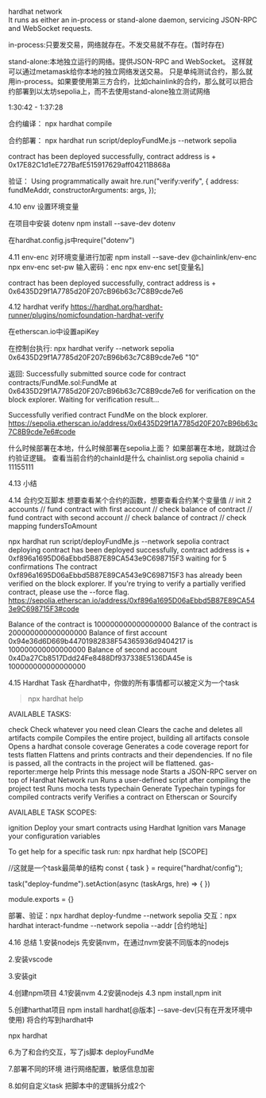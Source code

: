hardhat network  
It runs as either an in-process or stand-alone daemon, servicing JSON-RPC and WebSocket requests.

in-process:只要发交易，网络就存在。不发交易就不存在。(暂时存在)

stand-alone:本地独立运行的网络。提供JSON-RPC and WebSocket。
这样就可以通过metamask给你本地的独立网络发送交易。
只是单纯测试合约，那么就用in-process。如果要使用第三方合约，比如chainlink的合约，那么就可以把合约部署到以太坊sepolia上，而不去使用stand-alone独立测试网络


1:30:42 - 1:37:28

合约编译：
npx hardhat compile

合约部署：
npx hardhat run script/deployFundMe.js --network sepolia


contract has been deployed successfully, contract address is + 0x17E82C1d1eE727BafE515917629aff04211B868a

验证：
Using programmatically
await hre.run("verify:verify", {
        address: fundMeAddr,
        constructorArguments: args,
    });


4.10 env
设置环境变量

在项目中安装 dotenv
npm install --save-dev dotenv

在hardhat.config.js中require("dotenv")


4.11 env-enc
对环境变量进行加密
npm install --save-dev @chainlink/env-enc
npx env-enc set-pw   输入密码：enc
npx env-enc set[变量名]

contract has been deployed successfully, contract address is + 0x6435D29f1A7785d20F207cB96b63c7C8B9cde7e6


4.12 hardhat verify
https://hardhat.org/hardhat-runner/plugins/nomicfoundation-hardhat-verify

在etherscan.io中设置apiKey

在控制台执行:
npx hardhat verify --network sepolia 0x6435D29f1A7785d20F207cB96b63c7C8B9cde7e6 "10"

返回:
Successfully submitted source code for contract
contracts/FundMe.sol:FundMe at 0x6435D29f1A7785d20F207cB96b63c7C8B9cde7e6
for verification on the block explorer. Waiting for verification result...

Successfully verified contract FundMe on the block explorer.
https://sepolia.etherscan.io/address/0x6435D29f1A7785d20F207cB96b63c7C8B9cde7e6#code

什么时候部署在本地，什么时候部署在sepolia上面？
如果部署在本地，就跳过合约验证逻辑。
查看当前合约的chainId是什么 chainlist.org
sepolia chainid = 11155111



4.13 小结

4.14 合约交互脚本
想要查看某个合约的函数，想要查看合约某个变量值
// init 2 accounts
// fund contract with first account
// check balance of contract
// fund contract with second account
// check balance of contract
// check mapping fundersToAmount

npx hardhat run script/deployFundMe.js --network sepolia
contract deploying
contract has been deployed successfully, contract address is + 0xf896a1695D06aEbbd5B87E89CA543e9C698715F3
waiting for 5 confirmations
The contract 0xf896a1695D06aEbbd5B87E89CA543e9C698715F3 has already been verified on the block explorer. If you're trying to verify a partially verified contract, please use the --force flag.
https://sepolia.etherscan.io/address/0xf896a1695D06aEbbd5B87E89CA543e9C698715F3#code

Balance of the contract is 100000000000000000
Balance of the contract is 200000000000000000
Balance of first account 0x94e36d6D669b44701982838F54365936d9404217 is 100000000000000000
Balance of second account 0x4Da27Cb8517Ddd24Fe8488Df937338E5136DA45e is 100000000000000000


4.15 Hardhat Task
在hardhat中，你做的所有事情都可以被定义为一个task

>npx hardhat help

AVAILABLE TASKS:

  check                 Check whatever you need
  clean                 Clears the cache and deletes all artifacts
  compile               Compiles the entire project, building all artifacts
  console               Opens a hardhat console
  coverage              Generates a code coverage report for tests
  flatten               Flattens and prints contracts and their dependencies. If no file is passed, all the contracts in the project will be flattened.
  gas-reporter:merge 
  help                  Prints this message
  node                  Starts a JSON-RPC server on top of Hardhat Network
  run                   Runs a user-defined script after compiling the project
  test                  Runs mocha tests
  typechain             Generate Typechain typings for compiled contracts
  verify                Verifies a contract on Etherscan or Sourcify


AVAILABLE TASK SCOPES:

  ignition              Deploy your smart contracts using Hardhat Ignition
  vars                  Manage your configuration variables

To get help for a specific task run: npx hardhat help [SCOPE] <TASK>


//这就是一个task最简单的结构
const { task } = require("hardhat/config");

task("deploy-fundme").setAction(async (taskArgs, hre) => { })

module.exports = {}


部署、验证：npx hardhat deploy-fundme --network sepolia
交互：npx hardhat interact-fundme --network sepolia --addr [合约地址]

4.16 总结
1.安装nodejs
先安装nvm，在通过nvm安装不同版本的nodejs

2.安装vscode

3.安装git

4.创建npm项目
4.1安装nvm
4.2安装nodejs
4.3 npm install,npm init


5.创建harthat项目
npm install hardhat[@版本] --save-dev(只有在开发环境中使用)
将合约写到hardhat中

npx hardhat

6.为了和合约交互，写了js脚本 deployFundMe

7.部署不同的环境
进行网络配置，敏感信息加密

8.如何自定义task
把脚本中的逻辑拆分成2个